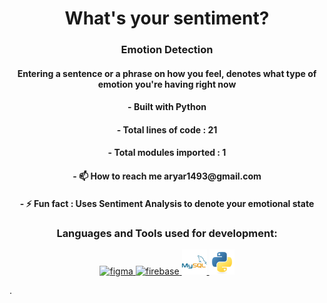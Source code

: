<h1 align="center">What's your sentiment?</h1>
<h3 align="center">Emotion Detection</h3>
<h4 align="center">Entering a sentence or a phrase on how you feel, denotes what type of emotion you're having right now</h4>

<h4 align="center"> - Built with Python</h4>
<h4 align="center"> - Total lines of code : 21 </h4>
<h4 align="center"> - Total modules imported : 1 </h4>
<h4 align="center"> - 📫 How to reach me aryar1493@gmail.com </h4>
<h4 align="center"> - ⚡ Fun fact : Uses Sentiment Analysis to denote your emotional state </h4>


<h3 align="center">Languages and Tools used for development:</h3>
<p align="center"> <a href="https://www.figma.com/" target="_blank" rel="noreferrer"> <img src="https://www.vectorlogo.zone/logos/figma/figma-icon.svg" alt="figma" width="40" height="40"/> </a> <a href="https://firebase.google.com/" target="_blank" rel="noreferrer"> <img src="https://www.vectorlogo.zone/logos/firebase/firebase-icon.svg" alt="firebase" width="40" height="40"/> </a> <a href="https://www.mysql.com/" target="_blank" rel="noreferrer"> <img src="https://raw.githubusercontent.com/devicons/devicon/master/icons/mysql/mysql-original-wordmark.svg" alt="mysql" width="40" height="40"/> </a> <a href="https://www.python.org" target="_blank" rel="noreferrer"> <img src="https://raw.githubusercontent.com/devicons/devicon/master/icons/python/python-original.svg" alt="python" width="40" height="40"/> </a> </p>.
